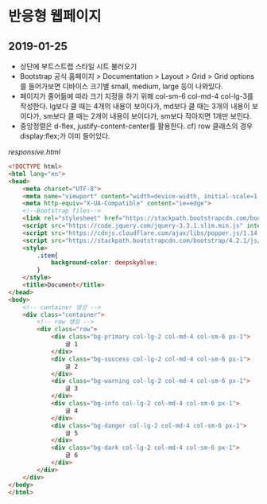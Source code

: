 # 반응형 웹페이지

## 2019-01-25



-  상단에 부트스트랩 스타일 시트 불러오기
- Bootstrap 공식 홈페이지 > Documentation > Layout > Grid > Grid options를 들어가보면 디바이스 크기별 small, medium, large 등이 나와있다.
- 페이지가 줄어듦에 따라 크기 지정을 하기 위해 col-sm-6 col-md-4 col-lg-3를 작성한다. lg보다 클 때는 4개의 내용이 보이다가, md보다 클 때는 3개의 내용이 보이다가, sm보다 클 때는 2개이 내용이 보이다가, sm보다 작아지면 1개만 보인다.
- 중앙정렬은 d-flex, justify-content-center를 활용한다. cf) row 클래스의 경우 display:flex;가 이미 들어있다.



_responsive.html_

```html
<!DOCTYPE html>
<html lang="en">
<head>
    <meta charset="UTF-8">
    <meta name="viewport" content="width=device-width, initial-scale=1.0">
    <meta http-equiv="X-UA-Compatible" content="ie=edge">
    <!--Bootstrap files-->
    <link rel="stylesheet" href="https://stackpath.bootstrapcdn.com/bootstrap/4.2.1/css/bootstrap.min.css" integrity="sha384-GJzZqFGwb1QTTN6wy59ffF1BuGJpLSa9DkKMp0DgiMDm4iYMj70gZWKYbI706tWS" crossorigin="anonymous">
    <script src="https://code.jquery.com/jquery-3.3.1.slim.min.js" integrity="sha384-q8i/X+965DzO0rT7abK41JStQIAqVgRVzpbzo5smXKp4YfRvH+8abtTE1Pi6jizo" crossorigin="anonymous"></script>
    <script src="https://cdnjs.cloudflare.com/ajax/libs/popper.js/1.14.6/umd/popper.min.js" integrity="sha384-wHAiFfRlMFy6i5SRaxvfOCifBUQy1xHdJ/yoi7FRNXMRBu5WHdZYu1hA6ZOblgut" crossorigin="anonymous"></script>
    <script src="https://stackpath.bootstrapcdn.com/bootstrap/4.2.1/js/bootstrap.min.js" integrity="sha384-B0UglyR+jN6CkvvICOB2joaf5I4l3gm9GU6Hc1og6Ls7i6U/mkkaduKaBhlAXv9k" crossorigin="anonymous"></script>
    <style>
        .item{
            background-color: deepskyblue;
        }
    </style>
    <title>Document</title>
</head>
<body>
    <!-- container 생성 -->
    <div class="container">
        <!-- row 생성 -->
        <div class="row">
            <div class="bg-primary col-lg-2 col-md-4 col-sm-6 px-1">
                글 1
            </div>
            <div class="bg-success col-lg-2 col-md-4 col-sm-6 px-1">
                글 2
            </div>
            <div class="bg-warning col-lg-2 col-md-4 col-sm-6 px-1">
                글 3
            </div>
            <div class="bg-info col-lg-2 col-md-4 col-sm-6 px-1">
                글 4
            </div>
            <div class="bg-danger col-lg-2 col-md-4 col-sm-6 px-1">
                글 5
            </div>   
            <div class="bg-dark col-lg-2 col-md-4 col-sm-6 px-1">
                글 6
            </div>           
        </div>
    </div>
</body>
</html>
```

